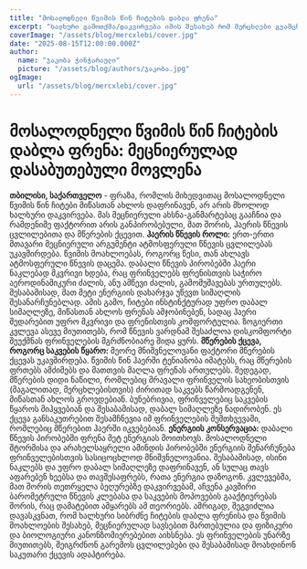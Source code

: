 ```yaml
---
title: "მოსალოდნელი წვიმის წინ ჩიტების დაბლა ფრენა"
excerpt: "ხალხური გამოთქმა/დაკვირვება იმის შესახებ რომ მერცხლები გვამცნობენ მოსალოდნელ ამინდის გაუარესებას"
coverImage: "/assets/blog/mercxlebi/cover.jpg"
date: "2025-08-15T12:00:00.000Z"
author:
  name: "ჯაკობა ჭინჭარაული"
  picture: "/assets/blog/authors/ჯაკობა.jpg"
ogImage:
  url: "/assets/blog/mercxlebi/cover.jpg"
---
```


# მოსალოდნელი წვიმის წინ ჩიტების დაბლა ფრენა: მეცნიერულად დასაბუთებული მოვლენა

**თბილისი, საქართველო** - ფრაზა, რომლის მიხედვითაც მოსალოდნელი წვიმის წინ ჩიტები მიწასთან ახლოს დაფრინავენ, არ არის მხოლოდ ხალხური დაკვირვება. მას მეცნიერული ახსნა-განმარტებაც გააჩნია და რამდენიმე ფაქტორით არის განპირობებული, მათ შორის, ჰაერის წნევის ცვლილებითა და მწერების ქცევით. **ჰაერის წნევის როლი:** ერთ-ერთი მთავარი მეცნიერული არგუმენტი ატმოსფერული წნევის ცვლილებას უკავშირდება. წვიმის მოახლოებას, როგორც წესი, თან ახლავს ატმოსფერული წნევის დაცემა. დაბალი წნევის პირობებში ჰაერი ნაკლებად მკვრივი ხდება, რაც ფრინველებს ფრენისთვის საჭირო აეროდინამიკური ძალის, ანუ ამწევი ძალის, გამომუშავებას ურთულებს. შესაბამისად, მათ მეტი ენერგიის დახარჯვა უწევთ სიმაღლის შესანარჩუნებლად. ამის გამო, ჩიტები ინსტინქტურად უფრო დაბალ სიმაღლეზე, მიწასთან ახლოს ფრენას ამჯობინებენ, სადაც ჰაერი შედარებით უფრო მკვრივი და ფრენისთვის კომფორტულია. ზოგიერთი კვლევა ასევე მიუთითებს, რომ წნევის ვარდნამ შესაძლოა დისკომფორტი შეუქმნას ფრინველების მგრძნობიარე შიდა ყურს. **მწერების ქცევა, როგორც საკვების წყარო:** მეორე მნიშვნელოვანი ფაქტორი მწერების ქცევას უკავშირდება. წვიმის წინ ჰაერში ტენიანობა იმატებს, რაც მწერების ფრთებს ამძიმებს და მათთვის მაღლა ფრენას ართულებს. შედეგად, მწერების დიდი ნაწილი, რომლებიც მრავალი ფრინველის სახეობისთვის (მაგალითად, მერცხლებისთვის) ძირითად საკვებს წარმოადგენენ, მიწასთან ახლოს გროვდებიან. ბუნებრივია, ფრინველებიც საკვების წყაროს მიჰყვებიან და შესაბამისად, დაბალ სიმაღლეზე ნადირობენ. ეს ქცევა განსაკუთრებით შესამჩნევია იმ ფრინველების შემთხვევაში, რომლებიც მწერებით ჰაერში იკვებებიან. **ენერგიის კონსერვაცია:** დაბალი წნევის პირობებში ფრენა მეტ ენერგიას მოითხოვს. მოსალოდნელი შტორმისა და არახელსაყრელი ამინდის პირობებში ენერგიის შენარჩუნება ფრინველებისთვის სასიცოცხლოდ მნიშვნელოვანია. შესაბამისად, ისინი ნაკლებს და უფრო დაბალ სიმაღლეზე დაფრინავენ, ან სულაც თავს აფარებენ ხეებსა და თავშესაფრებს, რათა ენერგია დაზოგონ. კვლევებმა, მათ შორის თეთრყელა ბეღურებზე დაკვირვებამ, აჩვენა კავშირი ბარომეტრული წნევის კლებასა და საკვების მოპოვების გააქტიურებას შორის, რაც დამატებით ამყარებს ამ თეორიებს. ამრიგად, შეგვიძლია დავასკვნათ, რომ ხალხური სიბრძნე ჩიტების დაბლა ფრენისა და წვიმის მოახლოების შესახებ, მეცნიერულად სავსებით მართებულია და ფიზიკური და ბიოლოგიური კანონზომიერებებით აიხსნება. ეს ფრინველების უნარზე მიუთითებს, შეიგრძნონ გარემოს ცვლილებები და შესაბამისად მოახდინონ საკუთარი ქცევის ადაპტირება.

